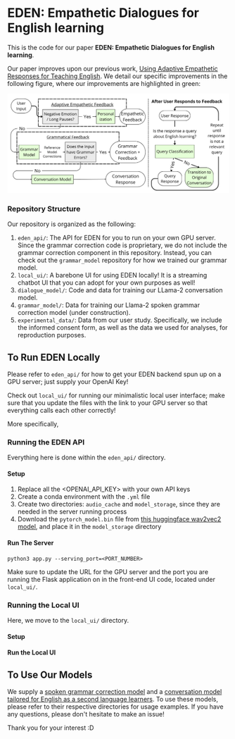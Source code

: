 # EDEN: Empathetic Dialogues for English learning

This is the code for our paper **EDEN: Empathetic Dialogues for English learning**.

Our paper improves upon our previous work, [Using Adaptive Empathetic Responses for Teaching English](https://arxiv.org/abs/2404.13764). We detail our specific improvements in the following figure, where our improvements are highlighted in green:

![Figure illustrating differences](figs/improvements.png)

### Repository Structure
Our repository is organized as the following:

1. `eden_api/`: The API for EDEN for you to run on your own GPU server. Since the grammar correction code is proprietary, we do not include the grammar correction component in this repository. Instead, you can check out the `grammar_model` repository for how we trained our grammar model.
2. `local_ui/`: A barebone UI for using EDEN locally! It is a streaming chatbot UI that you can adopt for your own purposes as well!
3. `dialogue_model/`: Code and data for training our LLama-2 conversation model.
4. `grammar_model/`: Data for training our Llama-2 spoken grammar correction model (under construction).
5. `experimental_data/`: Data from our user study. Specifically, we include the informed consent form, as well as the data we used for analyses, for reproduction purposes.


## To Run EDEN Locally
Please refer to `eden_api/` for how to get your EDEN backend spun up on a GPU server; just supply your OpenAI Key!

Check out `local_ui/` for running our minimalistic local user interface; make sure that you update the files with the link to your GPU server so that everything calls each other correctly!

More specifically,
### Running the EDEN API
Everything here is done within the `eden_api/` directory.

#### Setup
1. Replace all the <OPENAI_API_KEY> with your own API keys
2. Create a conda environment with the `.yml` file
3. Create two directories: `audio_cache` and `model_storage`, since they are needed in the server running process
4. Download the `pytorch_model.bin` file from [this huggingface wav2vec2 model](https://huggingface.co/ehcalabres/wav2vec2-lg-xlsr-en-speech-emotion-recognition/tree/main), and place it in the `model_storage` directory

#### Run The Server
```shell
python3 app.py --serving_port=<PORT_NUMBER>
```

Make sure to update the URL for the GPU server and the port you are running the Flask application on in the front-end UI code, located under `local_ui/`.

### Running the Local UI
Here, we move to the `local_ui/` directory.

#### Setup


#### Run the Local UI

## To Use Our Models
We supply a [spoken grammar correction model](https://huggingface.co/sylviali/llama-2-gpt4-grammar) and a [conversation model tailored for English as a second language learners](https://huggingface.co/sylviali/conversation_llama_esl). To use these models, please refer to their respective directories for usage examples. If you have any questions, please don't hesitate to make an issue!

Thank you for your interest :D 
